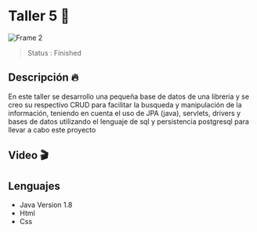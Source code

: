 #  Taller 5 🍂

![Frame 2](https://user-images.githubusercontent.com/71273441/118417418-914d6a80-b679-11eb-80be-710f02509fcf.png)

> Status : Finished 

## Descripción 🔥
En este taller se desarrollo una pequeña base de datos de una libreria y se creo su respectivo CRUD para facilitar la busqueda y manipulación de la información, teniendo en cuenta el uso de JPA (java), servlets, drivers y bases de datos utilizando el lenguaje de sql y persistencia postgresql para llevar a cabo este proyecto 

## Video 🎬


## Lenguajes 
- Java Version 1.8
- Html
- Css
